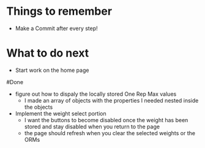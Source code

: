 # Things to remember
* Make a Commit after every step! 

# What to do next
* Start work on the home page


#Done
* figure out how to dispaly the locally stored One Rep Max values
    * I made an array of objects with the properties I needed nested inside the objects
* Implement the weight select portion
    * I want the buttons to become disabled once the weight has been stored and stay disabled when you return to the page
    * the page should refresh when you clear the selected weights or the ORMs